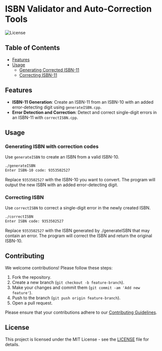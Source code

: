 
# ISBN Validator and Auto-Correction Tools

![License](https://img.shields.io/badge/license-MIT-blue.svg)

## Table of Contents

- [Features](#features)
- [Usage](#usage)
  - [Generating Corrected ISBN-11](#generating-corrected-isbn-11)
  - [Correcting ISBN-11](#correcting-isbn-11)

## Features

- **ISBN-11 Generation**: Create an ISBN-11 from an ISBN-10 with an added error-detecting digit using `generateISBN.cpp`.
- **Error Detection and Correction**: Detect and correct single-digit errors in an ISBN-11 with `correctISBN.cpp`.

## Usage

### Generating ISBN with correction codes

Use `generateISBN` to create an ISBN from a valid ISBN-10.

```bash
./generateISBN
Enter ISBN-10 code: 9353502527
```

Replace `9353502527` with the ISBN-10 you want to convert. The program will output the new ISBN with an added error-detecting digit.

### Correcting ISBN

Use `correctISBN` to correct a single-digit error in the newly created ISBN.

```bash
./correctISBN
Enter ISBN code: 9353502527
```

Replace `9353502527` with the ISBN generated by ./generateISBN that may contain an error. The program will correct the ISBN and return the original ISBN-10.


## Contributing

We welcome contributions! Please follow these steps:

1. Fork the repository.
2. Create a new branch (`git checkout -b feature-branch`).
3. Make your changes and commit them (`git commit -am 'Add new feature'`).
4. Push to the branch (`git push origin feature-branch`).
5. Open a pull request.

Please ensure that your contributions adhere to our [Contributing Guidelines](CONTRIBUTING.md).

## License

This project is licensed under the MIT License - see the [LICENSE](LICENSE) file for details.
